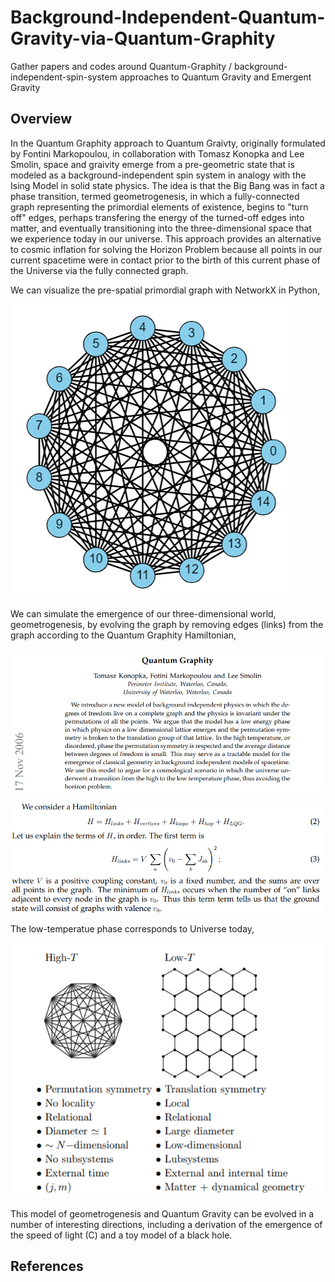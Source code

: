 # Background-Independent-Quantum-Gravity-via-Quantum-Graphity
Gather papers and codes around Quantum-Graphity / background-independent-spin-system approaches to Quantum Gravity and Emergent Gravity

## Overview

In the Quantum Graphity approach to Quantum Graivty, originally formulated by Fontini Markopoulou, in collaboration with Tomasz Konopka and Lee Smolin,
space and graivity emerge from a pre-geometric state that is modeled as a background-independent spin system in analogy with the Ising Model in 
solid state physics. The idea is that the Big Bang was in fact a phase transition, termed geometrogenesis, in which a fully-connected graph representing
the primordial elements of existence, begins to "turn off" edges, perhaps transfering the energy of the turned-off edges into matter, and eventually
transitioning into the three-dimensional space that we experience today in our universe. This approach provides an alternative to cosmic inflation for 
solving the Horizon Problem because all points in our current spacetime were in contact prior to the birth of this current phase of the Universe via the fully connected graph.

We can visualize the pre-spatial primordial graph with NetworkX in Python,

![](img/graphity3.png)

We can simulate the emergence of our three-dimensional world, geometrogenesis, by evolving the graph by removing edges (links) from the graph according to the Quantum Graphity 
Hamiltonian,

![](img/graphity1.png)

![](img/graphity2.png)

The low-temperatue phase corresponds to Universe today,

![](img/graphity4.png)

This model of geometrogenesis and Quantum Gravity can be evolved in a number of interesting directions, 
including a derivation of the emergence of the speed of light (C) and a toy model of a black hole. 


## References